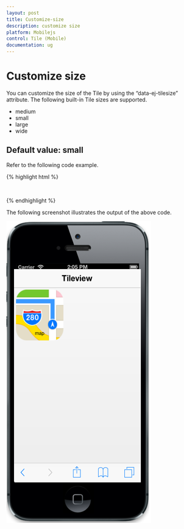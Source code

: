 ```yaml
---
layout: post
title: Customize-size
description: customize size
platform: Mobilejs
control: Tile (Mobile)
documentation: ug
---
```


# Customize size

You can customize the size of the Tile by using the “data-ej-tilesize” attribute. The following built-in Tile sizes are supported.

* medium
* small
* large
* wide

## Default value: small

Refer to the following code example.

{% highlight html %}

<div style="margin-top:45px;">

<div id="head" data-role="ejmheader" data-ej-title="Tileview"></div>

<div id="tile" data-role="ejmtile" data-ej-imageurl="map.png" data-ej-imagepath="themes/sample/tileview" data-ej-text="map" data-ej-tilesize="medium" data-ej-imageposition = "fill" > 

</div>

</div>

{% endhighlight %}

The following screenshot illustrates the output of the above code.

![](Customize-size_images/Customize-size_img1.png)